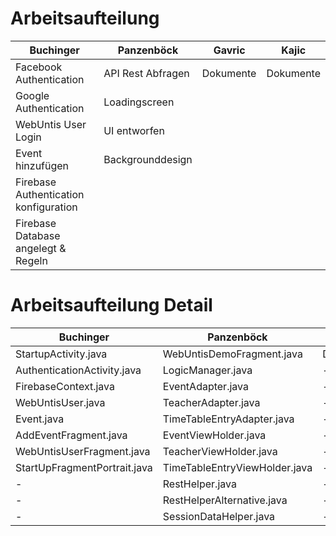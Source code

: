 # Arbeitsaufteilung

Buchinger | Panzenböck | Gavric | Kajic
--- | --- | --- | ---
Facebook Authentication | API Rest Abfragen | Dokumente | Dokumente
Google Authentication | Loadingscreen | |
WebUntis User Login |UI entworfen | |
Event hinzufügen | Backgrounddesign| |
Firebase Authentication konfiguration | | |
Firebase Database angelegt & Regeln| | |

# Arbeitsaufteilung Detail

Buchinger | Panzenböck | Gavric | Kajic
--- | --- | --- | ---
StartupActivity.java | WebUntisDemoFragment.java | Dokumente | Dokumente
AuthenticationActivity.java | LogicManager.java | -|-
FirebaseContext.java | EventAdapter.java | -|-
WebUntisUser.java | TeacherAdapter.java|- |-
Event.java | TimeTableEntryAdapter.java |- |-
AddEventFragment.java| EventViewHolder.java|- |-
WebUntisUserFragment.java | TeacherViewHolder.java |- |-
StartUpFragmentPortrait.java | TimeTableEntryViewHolder.java|- |-
-| RestHelper.java |- |- 
-| RestHelperAlternative.java |- |- 
-| SessionDataHelper.java |- |-
